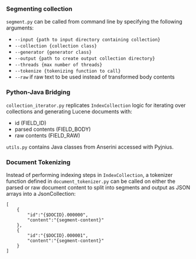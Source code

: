 ### Segmenting collection

`segment.py` can be called from command line by specifying the following arguments:  
- `--input {path to input directory containing collection}`
- `--collection {collection class}`
- `--generator {generator class}`
- `--output {path to create output collection directory}`
- `--threads {max number of threads} `
- `--tokenize {tokenizing function to call}`
- `--raw` if raw text to be used instead of transformed body contents  

### Python-Java Bridging

`collection_iterator.py` replicates `IndexCollection` logic for iterating over collections and generating Lucene documents with:
- id (FIELD_ID) 
- parsed contents (FIELD_BODY)
- raw contents (FIELD_RAW)  

`utils.py` contains Java classes from Anserini accessed with Pyjnius.  

### Document Tokenizing

Instead of performing indexing steps in `IndexCollection`, a tokenizer function defined in `document_tokenizer.py` 
can be called on either the parsed or raw document content to split into segments and output as JSON arrays into a JsonCollection:  

```
[
    {
        "id":"{$DOCID}.000000",
        "content":"{segment-content}"
	},
    {
        "id":"{$DOCID}.000001",
        "content":"{segment-content}"
    }
]
```